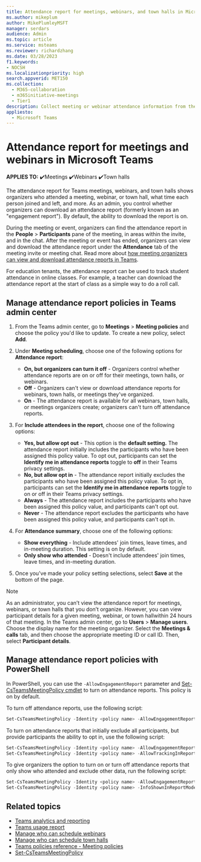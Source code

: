 ```yaml
---
title: Attendance report for meetings, webinars, and town halls in Microsoft Teams
ms.author: mikeplum
author: MikePlumleyMSFT
manager: serdars
audience: Admin
ms.topic: article
ms.service: msteams
ms.reviewer: richardzhang
ms.date: 03/28/2023
f1.keywords:
- NOCSH
ms.localizationpriority: high
search.appverid: MET150
ms.collection: 
  - M365-collaboration
  - m365initiative-meetings
  - Tier1
description: Collect meeting or webinar attendance information from the attendance report in Microsoft Teams. The attendance report shows join times, leave times, and in-meeting duration by attendee.
appliesto: 
  - Microsoft Teams 
---
```


# Attendance report for meetings and webinars in Microsoft Teams

**APPLIES TO:** ✔️Meetings ✔️Webinars ✔️Town halls

The attendance report for Teams meetings, webinars, and town halls shows organizers who attended a meeting, webinar, or town hall, what time each person joined and left, and more. As an admin, you control whether organizers can download an attendance report (formerly known as an "engagement report"). By default, the ability to download the report is on.

During the meeting or event, organizers can find the attendance report in the **People** > **Participants** pane of the meeting, in areas within the invite, and in the chat. After the meeting or event has ended, organizers can view and download the attendance report under the **Attendance** tab of the meeting invite or meeting chat. Read more about [how meeting organizers can view and download attendance reports in Teams](https://support.microsoft.com/office/ae7cf170-530c-47d3-84c1-3aedac74d310).

For education tenants, the attendance report can be used to track student attendance in online classes. For example, a teacher can download the attendance report at the start of class as a simple way to do a roll call.

## Manage attendance report policies in Teams admin center

1. From the Teams admin center, go to **Meetings** > **Meeting policies** and choose the policy you'd like to update. To create a new policy, select **Add**.
1. Under **Meeting scheduling**, choose one of the following options for **Attendance report**:
    - **On, but organizers can turn it off** - Organizers control whether attendance reports are on or off for their meetings, town halls, or webinars.
    - **Off** - Organizers can't view or download attendance reports for webinars, town halls, or meetings they've organized.
    - **On** - The attendance report is available for all webinars, town halls, or meetings organizers create; organizers can't turn off attendance reports.

1. For **Include attendees in the report**, choose one of the following options:
    - **Yes, but allow opt out** -  This option is the **default setting.** The attendance report initially includes the participants who have been assigned this policy value. To opt out, participants can set the **Identify me in attendance reports** toggle to **off** in their Teams privacy settings.
    - **No, but allow opt in** - The attendance report initially excludes the participants who have been assigned this policy value. To opt in, participants can set the **Identify me in attendance reports** toggle to on or off in their Teams privacy settings.
    - **Always** - The attendance report includes the participants who have been assigned this policy value, and participants can't opt out.
    - **Never** - The attendance report excludes the participants who have been assigned this policy value, and participants can't opt in.
1. For **Attendance summary**, choose one of the following options:
    - **Show everything** - Include attendees' join times, leave times, and in-meeting duration. This setting is on by default.
    - **Only show who attended** - Doesn't include attendees' join times, leave times, and in-meeting duration.
1. Once you've made your policy setting selections, select **Save** at the bottom of the page.

> [!NOTE]
> As an administrator, you can’t view the attendance report for meetings, webinars, or town halls that you don’t organize. However, you can view participant details for a given meeting, webinar, or town hallwithin 24 hours of that meeting. In the Teams admin center, go to **Users** > **Manage users**. Choose the display name for the meeting organizer. Select the **Meetings & calls** tab, and then choose the appropriate meeting ID or call ID. Then, select **Participant details**.

## Manage attendance report policies with PowerShell

In PowerShell, you can use the `-AllowEngagementReport` parameter and [Set-CsTeamsMeetingPolicy cmdlet](/powershell/module/skype/set-csteamsmeetingpolicy) to turn on attendance reports. This policy is on by default.

To turn off attendance reports, use the following script:

```powershell
Set-CsTeamsMeetingPolicy -Identity <policy name> -AllowEngagementReport Disabled
```

To turn on attendance reports that initially exclude all participants, but provide participants the ability to opt in, use the following script:

```powershell
Set-CsTeamsMeetingPolicy -Identity <policy name> -AllowEngagementReport ForceEnabled
Set-CsTeamsMeetingPolicy -Identity <policy name> -AllowTrackingInReport DisabledUserOverride
```

To give organizers the option to turn on or turn off attendance reports that only show who attended and exclude other data, run the following script:

```powershell
Set-CsTeamsMeetingPolicy -Identity <policy name> -AllowEngagementReport Enabled
Set-CsTeamsMeetingPolicy -Identity <policy name> -InfoShownInReportMode identityOnly
```

## Related topics

- [Teams analytics and reporting](teams-reporting-reference.md)
- [Teams usage report](teams-usage-report.md)
- [Manage who can schedule webinars](../set-up-webinars.md)
- [Manage who can schedule town halls](../set-up-town-halls.md)
- [Teams policies reference - Meeting policies](../settings-policies-reference.md#meeting-policies)
- [Set-CsTeamsMeetingPolicy](/powershell/module/skype/set-csteamsmeetingpolicy)

